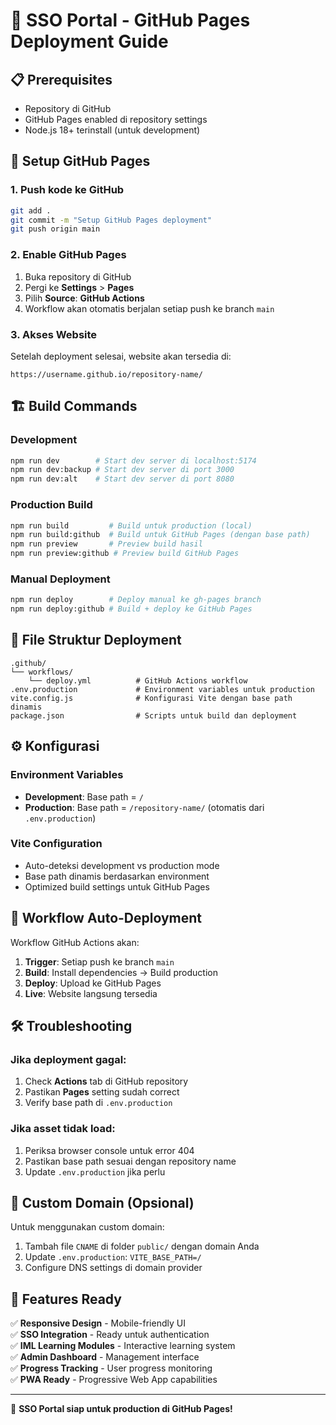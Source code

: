 # 🚀 SSO Portal - GitHub Pages Deployment Guide

## 📋 Prerequisites
- Repository di GitHub
- GitHub Pages enabled di repository settings
- Node.js 18+ terinstall (untuk development)

## 🔧 Setup GitHub Pages

### 1. Push kode ke GitHub
```bash
git add .
git commit -m "Setup GitHub Pages deployment"
git push origin main
```

### 2. Enable GitHub Pages
1. Buka repository di GitHub
2. Pergi ke **Settings** > **Pages**
3. Pilih **Source**: **GitHub Actions**
4. Workflow akan otomatis berjalan setiap push ke branch `main`

### 3. Akses Website
Setelah deployment selesai, website akan tersedia di:
```
https://username.github.io/repository-name/
```

## 🏗️ Build Commands

### Development
```bash
npm run dev        # Start dev server di localhost:5174
npm run dev:backup # Start dev server di port 3000
npm run dev:alt    # Start dev server di port 8080
```

### Production Build
```bash
npm run build         # Build untuk production (local)
npm run build:github  # Build untuk GitHub Pages (dengan base path)
npm run preview       # Preview build hasil
npm run preview:github # Preview build GitHub Pages
```

### Manual Deployment
```bash
npm run deploy        # Deploy manual ke gh-pages branch
npm run deploy:github # Build + deploy ke GitHub Pages
```

## 📁 File Struktur Deployment

```
.github/
└── workflows/
    └── deploy.yml          # GitHub Actions workflow
.env.production             # Environment variables untuk production
vite.config.js              # Konfigurasi Vite dengan base path dinamis
package.json                # Scripts untuk build dan deployment
```

## ⚙️ Konfigurasi

### Environment Variables
- **Development**: Base path = `/`
- **Production**: Base path = `/repository-name/` (otomatis dari `.env.production`)

### Vite Configuration
- Auto-deteksi development vs production mode
- Base path dinamis berdasarkan environment
- Optimized build settings untuk GitHub Pages

## 🔄 Workflow Auto-Deployment

Workflow GitHub Actions akan:
1. **Trigger**: Setiap push ke branch `main`
2. **Build**: Install dependencies → Build production
3. **Deploy**: Upload ke GitHub Pages
4. **Live**: Website langsung tersedia

## 🛠️ Troubleshooting

### Jika deployment gagal:
1. Check **Actions** tab di GitHub repository
2. Pastikan **Pages** setting sudah correct
3. Verify base path di `.env.production`

### Jika asset tidak load:
1. Periksa browser console untuk error 404
2. Pastikan base path sesuai dengan repository name
3. Update `.env.production` jika perlu

## 📝 Custom Domain (Opsional)

Untuk menggunakan custom domain:
1. Tambah file `CNAME` di folder `public/` dengan domain Anda
2. Update `.env.production`: `VITE_BASE_PATH=/`
3. Configure DNS settings di domain provider

## 🎯 Features Ready

✅ **Responsive Design** - Mobile-friendly UI  
✅ **SSO Integration** - Ready untuk authentication  
✅ **IML Learning Modules** - Interactive learning system  
✅ **Admin Dashboard** - Management interface  
✅ **Progress Tracking** - User progress monitoring  
✅ **PWA Ready** - Progressive Web App capabilities

---

🎉 **SSO Portal siap untuk production di GitHub Pages!**